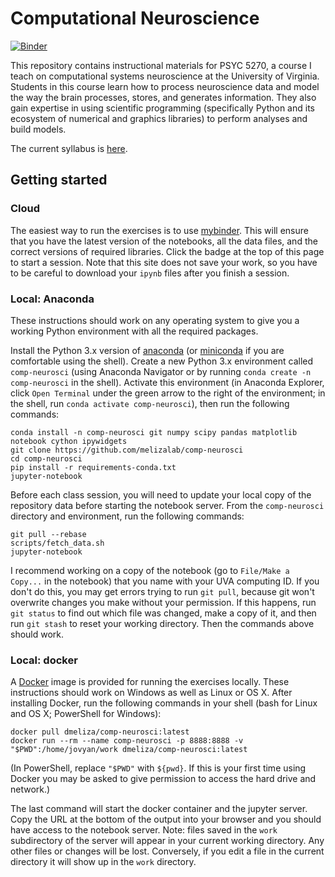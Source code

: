 
# Computational Neuroscience

[![Binder](https://mybinder.org/badge.svg)](https://mybinder.org/v2/gh/melizalab/comp-neurosci.git/master)

This repository contains instructional materials for PSYC 5270, a course I teach on computational systems neuroscience at the University of Virginia. Students in this course learn how to process neuroscience data and model the way the brain processes, stores, and generates information. They also gain expertise in using scientific programming (specifically Python and its ecosystem of numerical and graphics libraries) to perform analyses and build models.

The current syllabus is [here](resources/syllabus.pdf).

## Getting started

### Cloud

The easiest way to run the exercises is to use [mybinder](https://mybinder.org). This will ensure that you have the latest version of the notebooks, all the data files, and the correct versions of required libraries. Click the badge at the top of this page to start a session. Note that this site does not save your work, so you have to be careful to download your `ipynb` files after you finish a session.

### Local: Anaconda

These instructions should work on any operating system to give you a working Python environment with all the required packages.

Install the Python 3.x version of [anaconda](https://www.anaconda.com/distribution/) (or [miniconda](https://conda.io/en/latest/miniconda.html) if you are comfortable using the shell). Create a new Python 3.x environment called `comp-neurosci` (using Anaconda Navigator or by running `conda create -n comp-neurosci` in the shell). Activate this environment (in Anaconda Explorer, click `Open Terminal` under the green arrow to the right of the environment; in the shell, run `conda activate comp-neurosci`), then run the following commands:

``` shell
conda install -n comp-neurosci git numpy scipy pandas matplotlib notebook cython ipywidgets
git clone https://github.com/melizalab/comp-neurosci
cd comp-neurosci
pip install -r requirements-conda.txt
jupyter-notebook
```

Before each class session, you will need to update your local copy of the repository data before starting the notebook server. From the `comp-neurosci` directory and environment, run the following commands:

``` shell
git pull --rebase
scripts/fetch_data.sh
jupyter-notebook
```

I recommend working on a copy of the notebook (go to `File/Make a Copy...` in the notebook) that you name with your UVA computing ID. If you don't do this, you may get errors trying to run `git pull`, because git won't overwrite changes you make without your permission. If this happens, run `git status` to find out which file was changed, make a copy of it, and then run `git stash` to reset your working directory. Then the commands above should work.

### Local: docker

A [Docker](https://docker.com) image is provided for running the exercises locally. These instructions should work on Windows as well as Linux or OS X.  After installing Docker, run the following commands in your shell (bash for Linux and OS X; PowerShell for Windows):

``` shell
docker pull dmeliza/comp-neurosci:latest
docker run --rm --name comp-neurosci -p 8888:8888 -v "$PWD":/home/jovyan/work dmeliza/comp-neurosci:latest
```

(In PowerShell, replace `"$PWD"` with `${pwd}`. If this is your first time using Docker you may be asked to give permission to access the hard drive and network.)

The last command will start the docker container and the jupyter server. Copy the URL at the bottom of the output into your browser and you should have access to the notebook server. Note: files saved in the `work` subdirectory of the server will appear in your current working directory. Any other files or changes will be lost. Conversely, if you edit a file in the current directory it will show up in the `work` directory.
